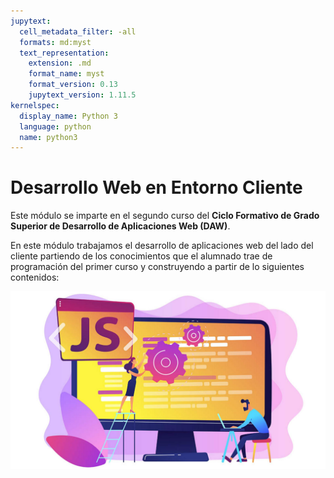 ```yaml
---
jupytext:
  cell_metadata_filter: -all
  formats: md:myst
  text_representation:
    extension: .md
    format_name: myst
    format_version: 0.13
    jupytext_version: 1.11.5
kernelspec:
  display_name: Python 3
  language: python
  name: python3
---
```


# Desarrollo Web en Entorno Cliente

Este módulo se imparte en el segundo curso del **Ciclo Formativo de Grado Superior de Desarrollo de Aplicaciones Web (DAW)**.

En este módulo trabajamos el desarrollo de aplicaciones web del lado del cliente partiendo de los conocimientos que el alumnado trae de programación del primer curso y construyendo a partir de lo siguientes contenidos: 

![DWEC](dwec.png)

```{tableofcontents}
```